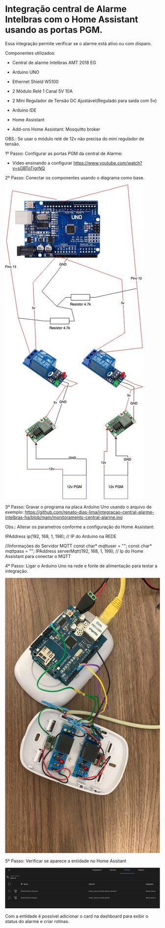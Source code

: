 # Integração central de Alarme Intelbras com o Home Assistant usando as portas PGM.

Essa integração permite verificar se o alarme está ativo ou com disparo.

Componentes utilizados:

- Central de alarme Intelbras AMT 2018 EG
- Arduino UNO
- Ethernet Shield W5100
- 2 Módulo Relé 1 Canal 5V 10A
- 2 Mini Regulador de Tensão DC Ajustável(Regulado para saida com 5v)

- Arduino IDE
- Home Assistant
- Add-ons Home Assistant: Mosquitto broker

OBS.: Se usar o módulo relé de 12v não precisa do mini regulador de tensão.

1º Passo: Configurar as portas PGM da central de Alarme:
- Video ensinando a configurar
https://www.youtube.com/watch?v=sGBToTigrNQ

2º Passo: Conectar os componentes usando o diagrama como base.

![alt esquema eletrico](https://github.com/renato-dias-lima/integracao-central-alarme-intelbras-ha/blob/main/diagrama-eletrico.jpg)

3º Passo: Gravar o programa na placa Arduino Uno usando o arquivo de exemplo: https://github.com/renato-dias-lima/integracao-central-alarme-intelbras-ha/blob/main/monitoramento-central-alarme.ino

Obs.: Alterar os parametros conforme a configuração do Home Assistant:

IPAddress ip(192, 168, 1, 198); // IP do Arduino na REDE

//Informações do Servidor MQTT
const char* mqttuser = "";
const char* mqttpass = "";
IPAddress serverMqtt(192, 168, 1, 199); // Ip do Home Assistant para conectar o MQTT

4º Passo: Ligar o Arduino Uno na rede e fonte de alimentação para testar a integração.

![alt projeto](https://github.com/renato-dias-lima/integracao-central-alarme-intelbras-ha/blob/main/projeto-finalizado.jpeg)

5º Passo: Verificar se aparece a entidade no Home Assitant

![alt projeto](https://github.com/renato-dias-lima/integracao-central-alarme-intelbras-ha/blob/main/entidade-home-assistant.png)

Com a entidade é possível adicionar o card na dashboard para exibir o status do alarme e criar rotinas.
